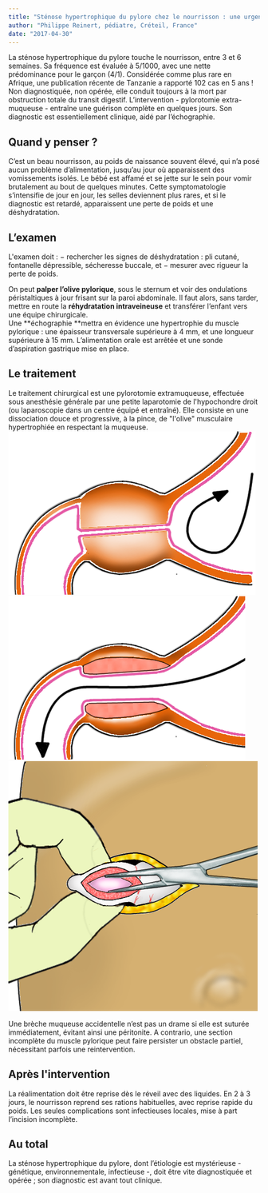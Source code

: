 ```yaml
---
title: "Sténose hypertrophique du pylore chez le nourrisson : une urgence vitale"
author: "Philippe Reinert, pédiatre, Créteil, France"
date: "2017-04-30"
---
```


La sténose hypertrophique du pylore touche le nourrisson, entre 3 et 6 semaines. Sa fréquence est évaluée à 5/1000, avec une nette prédominance pour le garçon (4/1).
Considérée comme plus rare en Afrique, une publication récente de Tanzanie a rapporté  102 cas en 5 ans !
Non diagnostiquée, non opérée, elle conduit toujours à la mort par obstruction totale du transit digestif.
L’intervention - pylorotomie extra-muqueuse - entraîne une guérison complète en quelques jours.
Son diagnostic est essentiellement clinique, aidé par l’échographie.

## Quand y penser ?
C’est un beau nourrisson, au poids de naissance souvent élevé, qui n’a posé aucun problème d’alimentation, jusqu’au jour où apparaissent des vomissements isolés. Le bébé est affamé et se jette sur le sein pour vomir brutalement au bout de quelques minutes.
Cette symptomatologie s’intensifie de jour en jour, les selles deviennent plus rares, et si le diagnostic est retardé, apparaissent une perte de poids et une déshydratation.

## L’examen 
L'examen doit : 
− rechercher les signes de déshydratation : pli cutané, fontanelle dépressible, sécheresse buccale, et 
− mesurer avec rigueur la perte de poids.

On peut **palper l’olive pylorique**, sous le sternum et voir des ondulations péristaltiques à jour frisant sur la paroi abdominale.
Il faut alors, sans tarder, mettre en route la **réhydratation intraveineuse** et transférer l’enfant vers une équipe chirurgicale.   
Une **échographie **mettra en évidence une hypertrophie du muscle pylorique : une épaisseur transversale supérieure à 4 mm, et une longueur supérieure à 15 mm.
L’alimentation orale est arrêtée et une sonde d’aspiration gastrique mise en place.

## Le traitement
Le traitement chirurgical est une pylorotomie extramuqueuse, effectuée sous anesthésie générale par une petite laparotomie de l'hypochondre droit (ou laparoscopie dans un centre équipé et entraîné). Elle consiste en une dissociation douce et  progressive, à la pince, de "l'olive" musculaire hypertrophiée en respectant la muqueuse. 
![](stenosehyperpylore1.png)
![](stenosehyperpylore2.png)
![](stenosehyperpylore3.png)

Une brèche muqueuse accidentelle n’est pas un drame si elle est suturée immédiatement, évitant ainsi une péritonite. A contrario, une section incomplète du muscle pylorique peut faire persister un obstacle partiel, nécessitant parfois une reintervention.

## Après l'intervention
La réalimentation doit être reprise dès le réveil avec des liquides.
En 2 à 3 jours, le nourrisson reprend ses rations habituelles, avec reprise rapide du poids.
Les seules complications sont infectieuses locales, mise à part l’incision incomplète.

## Au total
La sténose hypertrophique du pylore, dont l’étiologie est mystérieuse - génétique, environnementale, infectieuse -, doit être vite diagnostiquée et opérée ; son diagnostic est avant tout clinique.